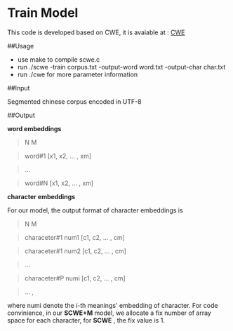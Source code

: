 # Train Model

 This code is developed based on CWE, it is avaiable at : [CWE](https://github.com/Leonard-Xu/CWE)
 
##Usage
- use make to compile scwe.c
- run ./scwe -train corpus.txt -output-word word.txt -output-char char.txt
- run ./cwe for more parameter information

 ##Input
 
 Segmented chinese corpus encoded in UTF-8
 
 ##Output
 
 **word embeddings**

 > N M
 
 > word#1 [x1, x2, ... , xm]
 
 > ...
 
 > word#N [x1, x2, ... , xm]
   
  **character embeddings**
  
  For our model, the output format of character embeddings is
  
  > N M
  
  >characeter#1 num1 [c1, c2, ... , cm]
  
  >characeter#1 num2 [c1, c2, ... , cm]
  
  >...
  
  >characeter#P numi [c1, c2, ... , cm]
  
  >...
  ,
  
  where numi denote the *i*-th meanings' embedding of character. For code convinience, in our **SCWE+M** model, we allocate a    fix number of array space for each character, for **SCWE** , the fix value is 1.
 
 
